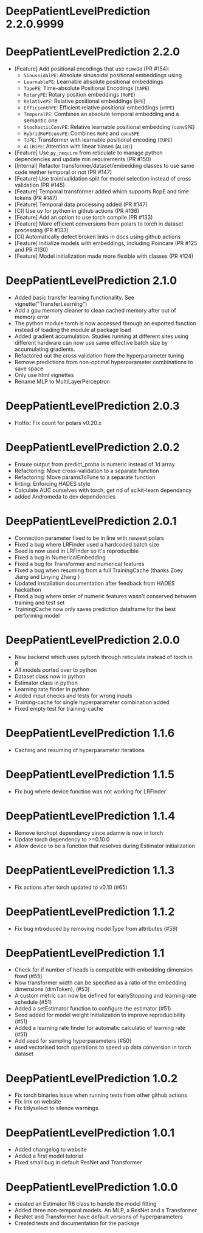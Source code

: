 DeepPatientLevelPrediction 2.2.0.9999
======================

DeepPatientLevelPrediction 2.2.0
======================
- [Feature] Add positional encodings that use `timeId` (PR #154):
    - `SinusoidalPE`: Absolute sinusoidal positional embeddings using
    - `LearnablePE`: Learnable absolute positional embeddings 
    - `TapePE`: Time-absolute Positional Encodings (`tAPE`)
    - `RotaryPE`: Rotary position embeddings (`RoPE`)
    - `RelativePE`: Relative positional embeddings (`RPE`)
    - `EfficientRPE`: Efficient relative positional embeddings (`eRPE`)
    - `TemporalPE`: Combines an absolute temporal embedding and a semantic one
    - `StochasticConvPE`: Relative learnable positional embedding (`convSPE`)
    - `HybridRoPEconvPE`: Combines `RoPE` and `convSPE`
    - `TUPE`: Transformer with learnable positional encoding (`TUPE`)
    - `ALiBiPE`: Attention with linear biases (`ALiBi`)
- [Feature] Use `py_require` from reticulate to manage python dependencies and update min requirements (PR #150)
- [Internal] Refactor transformer/dataset/embedding classes to use same code wether temporal or not (PR #147)
- [Feature] Use train/validation split for model selection instead of cross validation (PR #145)
- [Feature] Temporal transformer added which supports RopE and time tokens (PR #147)
- [Feature] Temporal data processing added (PR #147)
- [CI] Use uv for python in github actions (PR #136)
- [Feature] Add an option to use torch compile (PR #133)
- [Feature] More efficient conversions from polars to torch in dataset processing (PR #133)
- [CI] Automatically detect broken links in docs using github actions
- [Feature] Initialize models with embeddings, including Poincare (PR #125 and PR #130)
- [Feature] Model initialization made more flexible with classes (PR #124)

DeepPatientLevelPrediction 2.1.0
======================
  - Added basic transfer learning functionality. See vignette("TransferLearning")
  - Add a gpu memory cleaner to clean cached memory after out of memory error
  - The python module torch is now accessed through an exported function instead of loading the module at package load
  - Added gradient accumulation. Studies running at different sites using different hardware can now use same effective batch size by accumulating gradients.
  - Refactored out the cross validation from the hyperparameter tuning
  - Remove predictions from non-optimal hyperparameter combinations to save space
  - Only use html vignettes 
  - Rename MLP to MultiLayerPerceptron
  

DeepPatientLevelPrediction 2.0.3
======================
  - Hotfix: Fix count for polars v0.20.x
  
DeepPatientLevelPrediction 2.0.2
======================
  - Ensure output from predict_proba is numeric instead of 1d array
  - Refactoring: Move cross-validation to a separate function
  - Refactoring: Move paramsToTune to a separate function 
  - linting: Enforcing HADES style
  - Calculate AUC ourselves with torch, get rid of scikit-learn dependancy
  - added Andromeda to dev dependencies


DeepPatientLevelPrediction 2.0.1
======================
  - Connection parameter fixed to be in line with newest polars
  - Fixed a bug where LRFinder used a hardcoded batch size
  - Seed is now used in LRFinder so it's reproducible
  - Fixed a bug in NumericalEmbedding
  - Fixed a bug for Transformer and numerical features
  - Fixed a bug when resuming from a full TrainingCache (thanks Zoey Jiang and Linying Zhang )
  - Updated installation documentation after feedback from HADES hackathon
  - Fixed a bug where order of numeric features wasn't conserved between training and test set
  - TrainingCache now only saves prediction dataframe for the best performing model 

DeepPatientLevelPrediction 2.0.0
======================
  - New backend which uses pytorch through reticulate instead of torch in R
  - All models ported over to python
  - Dataset class now in python
  - Estimator class in python
  - Learning rate finder in python
  - Added input checks and tests for wrong inputs
  - Training-cache for single hyperparameter combination added
  - Fixed empty test for training-cache

DeepPatientLevelPrediction 1.1.6
======================
  - Caching and resuming of hyperparameter iterations

DeepPatientLevelPrediction 1.1.5
======================
  - Fix bug where device function was not working for LRFinder

DeepPatientLevelPrediction 1.1.4
======================
 - Remove torchopt dependancy since adamw is now in torch
 - Update torch dependency to >=0.10.0
 - Allow device to be a function that resolves during Estimator initialization

DeepPatientLevelPrediction 1.1.3
======================
- Fix actions after torch updated to v0.10 (#65)

DeepPatientLevelPrediction 1.1.2
======================
- Fix bug introduced by removing modelType from attributes (#59)

DeepPatientLevelPrediction 1.1
======================
- Check for if number of heads is compatible with embedding dimension fixed (#55)
- Now transformer width can be specified as a ratio of the embedding dimensions (dimToken), (#53)
- A custom metric can now be defined for earlyStopping and learning rate schedule (#51)
- Added a setEstimator function to configure the estimator (#51)
- Seed added for model weight initialization to improve reproducibility (#51)
- Added a learning rate finder for automatic calculatio of learning rate (#51)
- Add seed for sampling hyperparameters (#50)
- used vectorised torch operations to speed up data conversion in torch dataset

DeepPatientLevelPrediction 1.0.2
======================
- Fix torch binaries issue when running tests from other github actions
- Fix link on website
- Fix tidyselect to silence warnings.

DeepPatientLevelPrediction 1.0.1
======================
- Added changelog to website
- Added a first model tutorial
- Fixed small bug in default ResNet and Transformer

DeepPatientLevelPrediction 1.0.0
======================
- created an Estimator R6 class to handle the model fitting
- Added three non-temporal models. An MLP, a ResNet and a Transformer
- ResNet and Transformer have default versions of hyperparameters
- Created tests and documentation for the package
